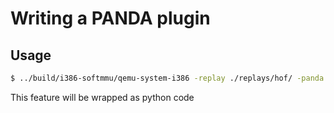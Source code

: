 # Writing a PANDA plugin

## Usage
```bash
$ ../build/i386-softmmu/qemu-system-i386 -replay ./replays/hof/ -panda crapr_list_opcodes
```

This feature will be wrapped as python code